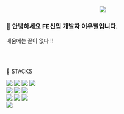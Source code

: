 <div align="center"> 
<img src="https://capsule-render.vercel.app/api?type=cylinder&color=000000&height=150&section=header&text=WOOCHUL_LEE&fontColor=ffffff&fontSize=70&animation=fadeIn&fontAlignY=55&desc=%20&descAlignY=62&descAlign=62">
  </div>
  

<h3>🎉 안녕하세요 FE신입 개발자 이우철입니다.</h3>
<p>배움에는 끝이 없다 !! </p>
<br/>
 <br/>

<p>📌 STACKS</p>
<div>
  
<img src="https://img.shields.io/badge/github-181717?style=for-the-badge&logo=github&logoColor=white">
<img src="https://img.shields.io/badge/VSCode-007ACC?style=for-the-badge&logo=VisualStudioCode&logoColor=white">
<img src="https://img.shields.io/badge/HTML5-E34F26?style=for-the-badge&logo=HTML5&logoColor=white">
<img src="https://img.shields.io/badge/JavaScript-F7DF1E?style=for-the-badge&logo=JavaScript&logoColor=white">
 
</div>
<div>
  <img src="https://img.shields.io/badge/CSS3-1572B6?style=flat-square&logo=CSS3&logoColor=white">
  <img src="https://img.shields.io/badge/styledcomponents-DB7093?style=flat-square&logo=styledcomponents&logoColor=white"/>
  <img src="https://img.shields.io/badge/scss-CC6699?style=flat-square&logo=sass&logoColor=white"/>
</div>
<div>
  <img src="https://img.shields.io/badge/React-61DAFB?style=flat-square&logo=React&logoColor=white"/>
  <img src="https://img.shields.io/badge/Axios-5A29E4?style=flat-square&logo=axios&logoColor=white"/>
  <img src="https://img.shields.io/badge/ReactQuery-FF4154?style=flat-square&logo=reactquery&logoColor=white"/>
</div>
<div>
<img src="https://img.shields.io/badge/typescript-3178C6?style=flat-square&logo=typescript&logoColor=white"/>
</div>
